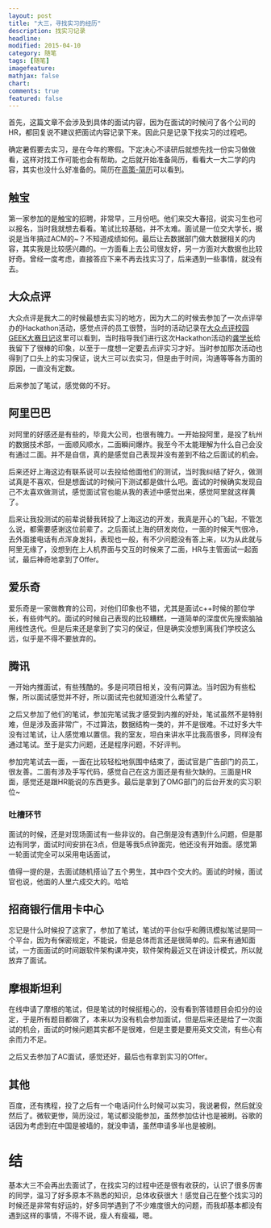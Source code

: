 ```yaml
---
layout: post
title: "大三，寻找实习的经历"
description: 找实习记录
headline:
modified: 2015-04-10
category: 随笔
tags: [随笔]
imagefeature:
mathjax: false
chart:
comments: true
featured: false
---
```


首先，这篇文章不会涉及到具体的面试内容，因为在面试的时候问了各个公司的HR，都回复说不建议把面试内容记录下来。因此只是记录下找实习的过程吧。

确定暑假要去实习，是在今年的寒假。下定决心不读研后就想先找一份实习做做看，这样对找工作可能也会有帮助。之后就开始准备简历，看看大一大二学的内容，其实也没什么好准备的。简历在[高策-简历](http://gaocegege.com/resume/cn/)可以看到。

## 触宝

第一家参加的是触宝的招聘，非常早，三月份吧。他们来交大春招，说实习生也可以报名，当时我就想去看看。笔试比较基础，并不太难。面试是一位交大学长，据说是当年搞过ACM的~？不知道成绩如何。最后让去数据部门做大数据相关的内容，其实我是比较感兴趣的。一方面看上去公司很友好，另一方面对大数据也比较好奇。曾经一度考虑，直接答应下来不再去找实习了，后来遇到一些事情，就没有去。

## 大众点评

大众点评是我大二的时候最想去实习的地方，因为大二的时候去参加了一次点评举办的Hackathon活动，感觉点评的员工很赞，当时的活动记录在[大众点评校园GEEK大赛日记](http://gaocegege.com/Blog/%E9%9A%8F%E7%AC%94/dianping/)这里可以看到，当时指导我们进行这次Hackathon活动的[龚学长](http://www.dozer.cc/)给我留下了很棒的印象，以至于一度想一定要去点评实习才好。当时参加那次活动也得到了口头上的实习保证，说大三可以去实习，但是由于时间，沟通等等各方面的原因，一直没有定数。

后来参加了笔试，感觉做的不好。

## 阿里巴巴

对阿里的好感还是有些的，毕竟大公司，也很有魄力。一开始投阿里，是投了杭州的数据技术部，一面顺风顺水，二面瞬间爆炸。我至今不太能理解为什么自己会没有通过二面。并不是自信，真的是感觉自己表现并没有差到不给之后面试的机会。

后来还好上海这边有联系说可以去投给他面他们的测试，当时我纠结了好久，做测试真是不喜欢，但是想面试的时候问下测试都是做什么吧。面试的时候确实发现自己不太喜欢做测试，感觉面试官也能从我的表述中感觉出来，感觉阿里就这样黄了。

后来让我投测试的前辈说替我转投了上海这边的开发，我真是开心的飞起，不管怎么说，都需要感谢这位前辈了。之后面试上海的研发岗位，一面的时候天气很冷，去外面接电话有点浑身发抖，表现也一般，有不少问题没有答上来，以为从此就与阿里无缘了，没想到在上人机界面与交互的时候来了二面，HR与主管面试一起面试，最后神奇地拿到了Offer。

## 爱乐奇

爱乐奇是一家做教育的公司，对他们印象也不错，尤其是面试c++时候的那位学长，有些帅气的。面试的时候自己表现的比较糟糕，一道简单的深度优先搜索脑抽用线性迭代。但是后来还是拿到了实习的保证，但是确实没想到离我们学校这么远，似乎是不得不要放弃的。

## 腾讯

一开始内推面试，有些残酷的。多是问项目相关，没有问算法。当时因为有些松懈，所以面试感觉并不好，所以面试完也就知道没什么希望了。

之后又参加了他们的笔试，参加完笔试我才感受到内推的好处，笔试虽然不是特别难，但是涉及面非常广，不过算法，数据结构一类的，并不是很难。不过好多大牛没有过笔试，让人感觉难以置信。我的室友，坦白来讲水平比我高很多，同样没有通过笔试。至于是实力问题，还是程序问题，不好评判。

参加完笔试去一面，一面在比较轻松地氛围中结束了，面试官是广告部门的员工，很友善。二面有涉及手写代码，感觉自己在这方面还是有些欠缺的。三面是HR面，感觉还是跟HR能说的东西更多。最后是拿到了OMG部门的后台开发的实习职位~

### 吐槽环节

面试的时候，还是对现场面试有一些非议的。自己倒是没有遇到什么问题，但是那边有同学，面试时间安排在3点，但是等我5点钟面完，他还没有开始面。感觉第一轮面试完全可以采用电话面试，

值得一提的是，去面试随机搭讪了五个男生，其中四个交大的。面试的时候，面试官也说，他面的人里六成交大的。哈哈

## 招商银行信用卡中心

忘记是什么时候投了这家了，参加了笔试，笔试的平台似乎和腾讯模拟笔试是同一个平台，因为有保密规定，不能说，但是总体而言还是很简单的。后来有通知面试，一方面面试的时间跟软件架构课冲突，软件架构最近又在讲设计模式，所以就放弃了面试。

## 摩根斯坦利

在线申请了摩根的笔试，但是笔试的时候挺粗心的，没有看到答错题目会扣分的设定，于是所有题目都做了，本来以为没有机会参加面试，但是后来还是给了一次面试的机会，面试的时候问题其实都不是很难，但是主要是要用英文交流，有些心有余而力不足。

之后又去参加了AC面试，感觉还好，最后也有拿到实习的Offer。

## 其他

百度，还有携程，投了之后有一个电话问什么时候可以实习，我说暑假，然后就没然后了。微软更惨，简历没过，笔试都没能参加，虽然参加估计也是被刷。谷歌的话因为考虑到在中国是被墙的，就没申请，虽然申请多半也是被刷。

# 结

基本大三不会再出去面试了，在找实习的过程中还是很有收获的，认识了很多厉害的同学，温习了好多原本不熟悉的知识，总体收获很大！感觉自己在整个找实习的时候还是非常有好运的，好多同学遇到了不少难度很大的问题，而我却基本都没有遇到这样的事情，不得不说，瘦人有瘦福，嗯。